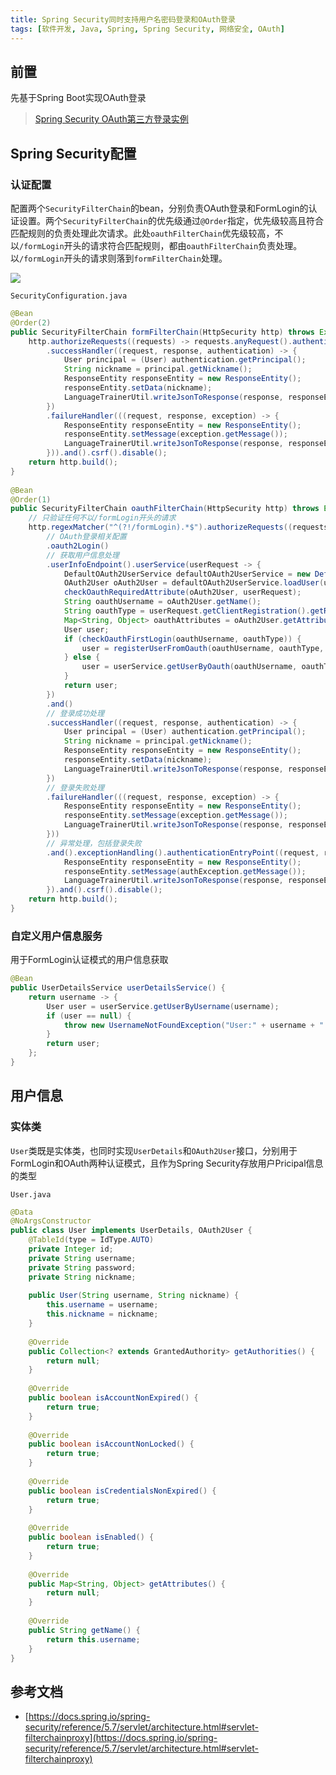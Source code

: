 ```yaml
---
title: Spring Security同时支持用户名密码登录和OAuth登录
tags: [软件开发, Java, Spring, Spring Security, 网络安全, OAuth]
---
```


## 前置

先基于Spring Boot实现OAuth登录

> [Spring Security OAuth第三方登录实例](https://blog.oliverclio.com/2022/10/06/Spring-Security-OAuth%E7%AC%AC%E4%B8%89%E6%96%B9%E7%99%BB%E5%BD%95%E5%AE%9E%E4%BE%8B.html)

## Spring Security配置

### 认证配置

配置两个`SecurityFilterChain`的bean，分别负责OAuth登录和FormLogin的认证设置。两个`SecurityFilterChain`的优先级通过`@Order`指定，优先级较高且符合匹配规则的负责处理此次请求。此处`oauthFilterChain`优先级较高，不以`/formLogin`开头的请求符合匹配规则，都由`oauthFilterChain`负责处理。以`/formLogin`开头的请求则落到`formFilterChain`处理。

![](https://oliver-blog.oss-cn-shenzhen.aliyuncs.com/20230130062122.png)

`SecurityConfiguration.java`

```java
@Bean  
@Order(2)  
public SecurityFilterChain formFilterChain(HttpSecurity http) throws Exception {  
    http.authorizeRequests((requests) -> requests.anyRequest().authenticated()).formLogin().loginProcessingUrl("/formLogin")  
        .successHandler((request, response, authentication) -> {  
            User principal = (User) authentication.getPrincipal();  
            String nickname = principal.getNickname();  
            ResponseEntity responseEntity = new ResponseEntity();  
            responseEntity.setData(nickname);  
            LanguageTrainerUtil.writeJsonToResponse(response, responseEntity, HttpServletResponse.SC_OK);  
        })  
        .failureHandler(((request, response, exception) -> {  
            ResponseEntity responseEntity = new ResponseEntity();  
            responseEntity.setMessage(exception.getMessage());  
            LanguageTrainerUtil.writeJsonToResponse(response, responseEntity, HttpServletResponse.SC_UNAUTHORIZED);  
        })).and().csrf().disable();  
    return http.build();  
}  
  
@Bean  
@Order(1)  
public SecurityFilterChain oauthFilterChain(HttpSecurity http) throws Exception {  
    // 只验证任何不以/formLogin开头的请求
    http.regexMatcher("^(?!/formLogin).*$").authorizeRequests((requests) -> requests.anyRequest().authenticated())  
        // OAuth登录相关配置
        .oauth2Login()  
        // 获取用户信息处理
        .userInfoEndpoint().userService(userRequest -> {  
            DefaultOAuth2UserService defaultOAuth2UserService = new DefaultOAuth2UserService();  
            OAuth2User oAuth2User = defaultOAuth2UserService.loadUser(userRequest);  
            checkOauthRequiredAttribute(oAuth2User, userRequest);  
            String oauthUsername = oAuth2User.getName();  
            String oauthType = userRequest.getClientRegistration().getRegistrationId();  
            Map<String, Object> oauthAttributes = oAuth2User.getAttributes();  
            User user;  
            if (checkOauthFirstLogin(oauthUsername, oauthType)) {  
                user = registerUserFromOauth(oauthUsername, oauthType, oauthAttributes);  
            } else {  
                user = userService.getUserByOauth(oauthUsername, oauthType);  
            }  
            return user;  
        })  
        .and() 
        // 登录成功处理 
        .successHandler((request, response, authentication) -> {  
            User principal = (User) authentication.getPrincipal();  
            String nickname = principal.getNickname();  
            ResponseEntity responseEntity = new ResponseEntity();  
            responseEntity.setData(nickname);  
            LanguageTrainerUtil.writeJsonToResponse(response, responseEntity, HttpServletResponse.SC_OK);  
        })  
        // 登录失败处理
        .failureHandler(((request, response, exception) -> {  
            ResponseEntity responseEntity = new ResponseEntity();  
            responseEntity.setMessage(exception.getMessage());  
            LanguageTrainerUtil.writeJsonToResponse(response, responseEntity, HttpServletResponse.SC_UNAUTHORIZED);  
        }))  
        // 异常处理，包括登录失败
        .and().exceptionHandling().authenticationEntryPoint((request, response, authException) -> {  
            ResponseEntity responseEntity = new ResponseEntity();  
            responseEntity.setMessage(authException.getMessage());  
            LanguageTrainerUtil.writeJsonToResponse(response, responseEntity, HttpServletResponse.SC_UNAUTHORIZED);  
        }).and().csrf().disable();  
    return http.build();  
}
```

### 自定义用户信息服务

用于FormLogin认证模式的用户信息获取

```java
@Bean  
public UserDetailsService userDetailsService() {  
    return username -> {  
        User user = userService.getUserByUsername(username);  
        if (user == null) {  
            throw new UsernameNotFoundException("User:" + username + " not found");  
        }  
        return user;  
    };  
}
```

## 用户信息

### 实体类

`User`类既是实体类，也同时实现`UserDetails`和`OAuth2User`接口，分别用于FormLogin和OAuth两种认证模式，且作为Spring Security存放用户Pricipal信息的类型

`User.java`

```java
@Data  
@NoArgsConstructor  
public class User implements UserDetails, OAuth2User {  
    @TableId(type = IdType.AUTO)  
    private Integer id;  
    private String username;  
    private String password;  
    private String nickname;  
  
    public User(String username, String nickname) {  
        this.username = username;  
        this.nickname = nickname;  
    }  
  
    @Override  
    public Collection<? extends GrantedAuthority> getAuthorities() {  
        return null;  
    }  
  
    @Override  
    public boolean isAccountNonExpired() {  
        return true;  
    }  
  
    @Override  
    public boolean isAccountNonLocked() {  
        return true;  
    }  
  
    @Override  
    public boolean isCredentialsNonExpired() {  
        return true;  
    }  
  
    @Override  
    public boolean isEnabled() {  
        return true;  
    }  
  
    @Override  
    public Map<String, Object> getAttributes() {  
        return null;  
    }  
  
    @Override  
    public String getName() {  
        return this.username;  
    }  
}
```

## 参考文档

* [https://docs.spring.io/spring-security/reference/5.7/servlet/architecture.html#servlet-filterchainproxy](https://docs.spring.io/spring-security/reference/5.7/servlet/architecture.html#servlet-filterchainproxy)